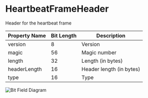 # HeartbeatFrameHeader

Header for the heartbeat frame

| Property Name | Bit Length | Description |
|---------------|------------|-------------|
| version | 8 | Version |
| magic | 56 | Magic number |
| length | 32 | Length (in bytes) |
| headerLength | 16 | Header length (in bytes) |
| type | 16 | Type |

![Bit Field Diagram](svg/header-heartbeatframe.svg)
